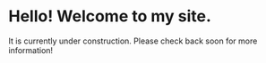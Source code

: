 # Hello! Welcome to my site.
It is currently under construction. Please check back soon for more information!
